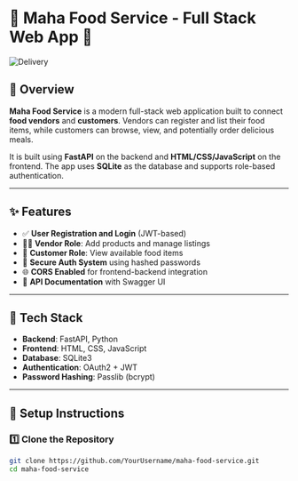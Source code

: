 # 🍛 Maha Food Service - Full Stack Web App 🚀

![Delivery](https://media.giphy.com/media/iG6Z3h9NKk3A/giphy.gif)



## 📌 Overview
**Maha Food Service** is a modern full-stack web application built to connect **food vendors** and **customers**. Vendors can register and list their food items, while customers can browse, view, and potentially order delicious meals.

It is built using **FastAPI** on the backend and **HTML/CSS/JavaScript** on the frontend. The app uses **SQLite** as the database and supports role-based authentication.

---

## ✨ Features
- ✅ **User Registration and Login** (JWT-based)
- 🧑‍🍳 **Vendor Role**: Add products and manage listings
- 👤 **Customer Role**: View available food items
- 🔐 **Secure Auth System** using hashed passwords
- 🌐 **CORS Enabled** for frontend-backend integration
- 📄 **API Documentation** with Swagger UI

---

## 🧰 Tech Stack

- **Backend**: FastAPI, Python
- **Frontend**: HTML, CSS, JavaScript
- **Database**: SQLite3
- **Authentication**: OAuth2 + JWT
- **Password Hashing**: Passlib (bcrypt)

---

## 🚀 Setup Instructions

### 1️⃣ Clone the Repository
```bash
git clone https://github.com/YourUsername/maha-food-service.git
cd maha-food-service
